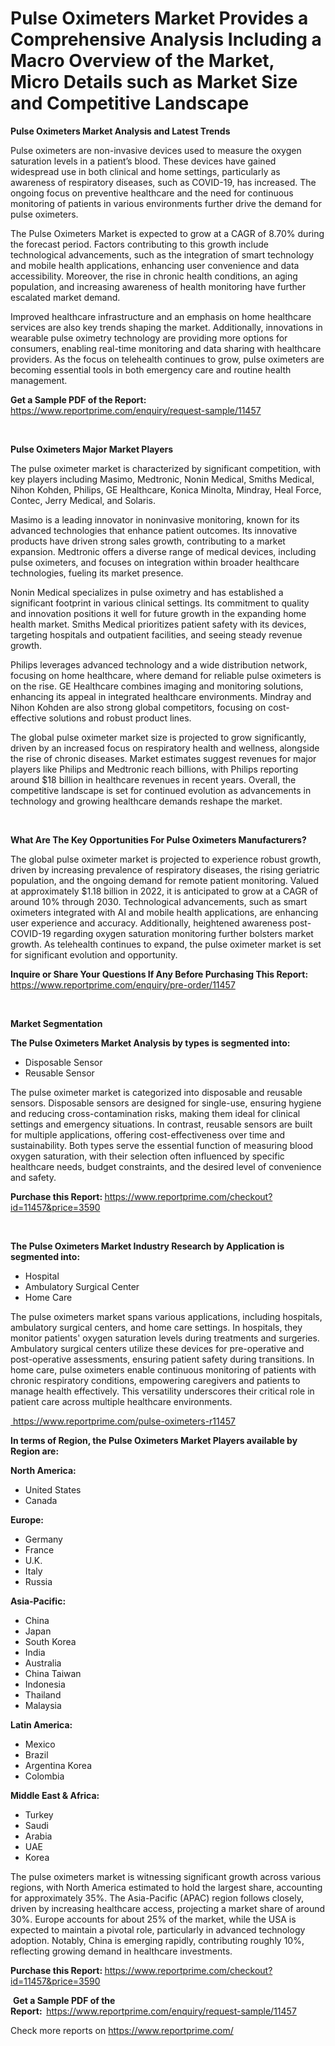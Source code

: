 <p><h1>Pulse Oximeters Market Provides a Comprehensive Analysis Including a Macro Overview of the Market, Micro Details such as Market Size and Competitive Landscape</h1></p><p><strong>Pulse Oximeters Market Analysis and Latest Trends</strong></p>
<p><p>Pulse oximeters are non-invasive devices used to measure the oxygen saturation levels in a patient’s blood. These devices have gained widespread use in both clinical and home settings, particularly as awareness of respiratory diseases, such as COVID-19, has increased. The ongoing focus on preventive healthcare and the need for continuous monitoring of patients in various environments further drive the demand for pulse oximeters.</p><p>The Pulse Oximeters Market is expected to grow at a CAGR of 8.70% during the forecast period. Factors contributing to this growth include technological advancements, such as the integration of smart technology and mobile health applications, enhancing user convenience and data accessibility. Moreover, the rise in chronic health conditions, an aging population, and increasing awareness of health monitoring have further escalated market demand. </p><p>Improved healthcare infrastructure and an emphasis on home healthcare services are also key trends shaping the market. Additionally, innovations in wearable pulse oximetry technology are providing more options for consumers, enabling real-time monitoring and data sharing with healthcare providers. As the focus on telehealth continues to grow, pulse oximeters are becoming essential tools in both emergency care and routine health management.</p></p>
<p><strong>Get a Sample PDF of the Report:&nbsp;</strong> <a href="https://www.reportprime.com/enquiry/request-sample/11457?utm_campaign=2457&utm_medium=2&utm_source=Github&utm_content=ia&utm_term=20032025&utm_id=pulse-oximeters">https://www.reportprime.com/enquiry/request-sample/11457</a></p>
<p>&nbsp;</p>
<p><strong>Pulse Oximeters Major Market Players</strong></p>
<p><p>The pulse oximeter market is characterized by significant competition, with key players including Masimo, Medtronic, Nonin Medical, Smiths Medical, Nihon Kohden, Philips, GE Healthcare, Konica Minolta, Mindray, Heal Force, Contec, Jerry Medical, and Solaris. </p><p>Masimo is a leading innovator in noninvasive monitoring, known for its advanced technologies that enhance patient outcomes. Its innovative products have driven strong sales growth, contributing to a market expansion. Medtronic offers a diverse range of medical devices, including pulse oximeters, and focuses on integration within broader healthcare technologies, fueling its market presence.</p><p>Nonin Medical specializes in pulse oximetry and has established a significant footprint in various clinical settings. Its commitment to quality and innovation positions it well for future growth in the expanding home health market. Smiths Medical prioritizes patient safety with its devices, targeting hospitals and outpatient facilities, and seeing steady revenue growth.</p><p>Philips leverages advanced technology and a wide distribution network, focusing on home healthcare, where demand for reliable pulse oximeters is on the rise. GE Healthcare combines imaging and monitoring solutions, enhancing its appeal in integrated healthcare environments. Mindray and Nihon Kohden are also strong global competitors, focusing on cost-effective solutions and robust product lines.</p><p>The global pulse oximeter market size is projected to grow significantly, driven by an increased focus on respiratory health and wellness, alongside the rise of chronic diseases. Market estimates suggest revenues for major players like Philips and Medtronic reach billions, with Philips reporting around $18 billion in healthcare revenues in recent years. Overall, the competitive landscape is set for continued evolution as advancements in technology and growing healthcare demands reshape the market.</p></p>
<p>&nbsp;</p>
<p><strong>What Are The Key Opportunities For Pulse Oximeters Manufacturers?</strong></p>
<p><p>The global pulse oximeter market is projected to experience robust growth, driven by increasing prevalence of respiratory diseases, the rising geriatric population, and the ongoing demand for remote patient monitoring. Valued at approximately $1.18 billion in 2022, it is anticipated to grow at a CAGR of around 10% through 2030. Technological advancements, such as smart oximeters integrated with AI and mobile health applications, are enhancing user experience and accuracy. Additionally, heightened awareness post-COVID-19 regarding oxygen saturation monitoring further bolsters market growth. As telehealth continues to expand, the pulse oximeter market is set for significant evolution and opportunity.</p></p>
<p><strong>Inquire or Share Your Questions If Any Before Purchasing This Report:</strong> <a href="https://www.reportprime.com/enquiry/pre-order/11457?utm_campaign=2457&utm_medium=2&utm_source=Github&utm_content=ia&utm_term=20032025&utm_id=pulse-oximeters">https://www.reportprime.com/enquiry/pre-order/11457</a></p>
<p>&nbsp;</p>
<p><strong>Market Segmentation</strong></p>
<p><strong>The Pulse Oximeters Market Analysis by types is segmented into:</strong></p>
<p><ul><li>Disposable Sensor</li><li>Reusable Sensor</li></ul></p>
<p><p>The pulse oximeter market is categorized into disposable and reusable sensors. Disposable sensors are designed for single-use, ensuring hygiene and reducing cross-contamination risks, making them ideal for clinical settings and emergency situations. In contrast, reusable sensors are built for multiple applications, offering cost-effectiveness over time and sustainability. Both types serve the essential function of measuring blood oxygen saturation, with their selection often influenced by specific healthcare needs, budget constraints, and the desired level of convenience and safety.</p></p>
<p><strong>Purchase this Report:&nbsp;</strong><a href="https://www.reportprime.com/checkout?id=11457&price=3590&utm_campaign=2457&utm_medium=2&utm_source=Github&utm_content=ia&utm_term=20032025&utm_id=pulse-oximeters">https://www.reportprime.com/checkout?id=11457&price=3590</a></p>
<p>&nbsp;</p>
<p><strong>The Pulse Oximeters Market Industry Research by Application is segmented into:</strong></p>
<p><ul><li>Hospital</li><li>Ambulatory Surgical Center</li><li>Home Care</li></ul></p>
<p><p>The pulse oximeters market spans various applications, including hospitals, ambulatory surgical centers, and home care settings. In hospitals, they monitor patients' oxygen saturation levels during treatments and surgeries. Ambulatory surgical centers utilize these devices for pre-operative and post-operative assessments, ensuring patient safety during transitions. In home care, pulse oximeters enable continuous monitoring of patients with chronic respiratory conditions, empowering caregivers and patients to manage health effectively. This versatility underscores their critical role in patient care across multiple healthcare environments.</p></p>
<p><a href="https://www.reportprime.com/pulse-oximeters-r11457?utm_campaign=2457&utm_medium=2&utm_source=Github&utm_content=ia&utm_term=20032025&utm_id=pulse-oximeters">&nbsp;https://www.reportprime.com/pulse-oximeters-r11457</a></p>
<p><strong>In terms of Region, the Pulse Oximeters Market Players available by Region are:</strong></p>
<p>
    <p> <strong> North America: </strong>
        <ul>
            <li>United States</li>
            <li>Canada</li>
        </ul>
        </p> 
    <p> <strong> Europe: </strong>
        <ul>
            <li>Germany</li>
            <li>France</li>
            <li>U.K.</li>
            <li>Italy</li>
            <li>Russia</li>
        </ul>
        </p> 
    <p> <strong> Asia-Pacific: </strong>
        <ul>
            <li>China</li>
            <li>Japan</li>
            <li>South Korea</li>
            <li>India</li>
            <li>Australia</li>
            <li>China Taiwan</li>
            <li>Indonesia</li>
            <li>Thailand</li>
            <li>Malaysia</li>
        </ul>
        </p> 
    <p> <strong> Latin America: </strong>
        <ul>
            <li>Mexico</li>
            <li>Brazil</li>
            <li>Argentina Korea</li>
            <li>Colombia</li>
        </ul>
        </p> 
    <p> <strong> Middle East & Africa: </strong>
        <ul>
            <li>Turkey</li>
            <li>Saudi</li>
            <li>Arabia</li>
            <li>UAE</li>
            <li>Korea</li>
        </ul>
    </p>
    </p>
<p><p>The pulse oximeters market is witnessing significant growth across various regions, with North America estimated to hold the largest share, accounting for approximately 35%. The Asia-Pacific (APAC) region follows closely, driven by increasing healthcare access, projecting a market share of around 30%. Europe accounts for about 25% of the market, while the USA is expected to maintain a pivotal role, particularly in advanced technology adoption. Notably, China is emerging rapidly, contributing roughly 10%, reflecting growing demand in healthcare investments.</p></p>
<p><strong>Purchase this Report: </strong><a href="https://www.reportprime.com/checkout?id=11457&price=3590&utm_campaign=2457&utm_medium=2&utm_source=Github&utm_content=ia&utm_term=20032025&utm_id=pulse-oximeters">https://www.reportprime.com/checkout?id=11457&price=3590</a></p>
<p>&nbsp;<strong>Get a Sample PDF of the Report:&nbsp;&nbsp;</strong><a href="https://www.reportprime.com/enquiry/request-sample/11457?utm_campaign=2457&utm_medium=2&utm_source=Github&utm_content=ia&utm_term=20032025&utm_id=pulse-oximeters">https://www.reportprime.com/enquiry/request-sample/11457</a></p>
<p><strong></strong></p>
<p>Check more reports on <a href="https://www.reportprime.com/?utm_campaign=2457&utm_medium=2&utm_source=Github&utm_content=ia&utm_term=20032025&utm_id=pulse-oximeters">https://www.reportprime.com/</a></p>